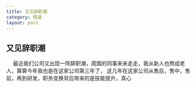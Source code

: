 ```yaml
---
title: 又见辞职潮
category: 悟道
layout: post
---
```

## 又见辞职潮
&emsp; 最近我们公司又出现一阵辞职潮，周围的同事来来走走，我从新人也熬成老人，算算今年我也是在这家公司第三年了，
这几年在这家公司从售后，售中，售前，再到研发，职务变换背后带来的是技能提升，真心
